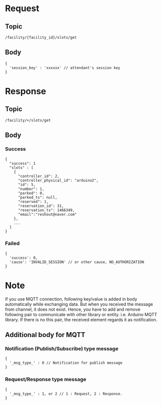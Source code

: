 # Request

## Topic

```
/facility/{facility_id}/slots/get
```

## Body
```
{
  'session_key' : 'xxxxxx' // attendant's session key
}
```

# Response

## Topic

```
/facility/+/slots/get
```

## Body

### Success

```
{
  "success": 1
  "slots" : [
    {
      "controller_id": 2,
      "controller_physical_id": "arduino2",
      "id": 5,
      "number": 1,
      "parked": 0,
      "parked_ts": null,
      "reserved": 1,
      "reservation_id": 31,
      "reservation_ts": 1466349,
      "email":"reshout@naver.com"
    },
    ...
  ]
}
```

### Failed

```
{
  'success': 0,
  'cause': 'INVALID_SESSION' // or other cause, NO_AUTHORIZATION
}
```

# Note

If you use MQTT connection, following key/value is added in body automatically while exchanging data.
But when you received the message from channel, it does not exist.
Hence, you have to add and remove following pair to communicate with other library or entity. i.e. Arduino MQTT library.
If there is no this pair, the received element regards it as notification.


## Additional body for MQTT

### Notification (Publish/Subscribe) type message
```
{
  '_msg_type_' : 0 // Notification for publish message
}
```

### Request/Response type message
```
{
  '_msg_type_' : 1, or 2 // 1 : Request, 2 : Response.
}
```
